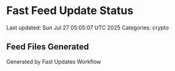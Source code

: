 # Fast Feed Update Status
Last updated: Sun Jul 27 05:05:07 UTC 2025
Categories: crypto

## Feed Files Generated

Generated by Fast Updates Workflow
